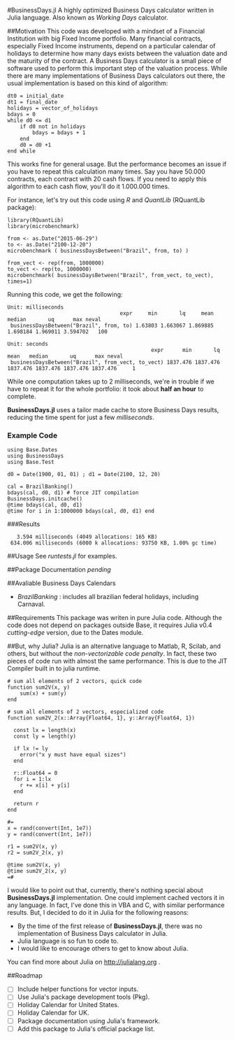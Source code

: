 #BusinessDays.jl
A highly optimized Business Days calculator written in Julia language.
Also known as *Working Days* calculator.

##Motivation
This code was developed with a mindset of a Financial Institution with big Fixed Income portfolio. Many financial contracts, especially Fixed Income instruments, depend on a particular calendar of holidays to determine how many days exists between the valuation date and the maturity of the contract. A Business Days calculator is a small piece of software used to perform this important step of the valuation process.
While there are many implementations of Business Days calculators out there, the usual implementation is based on this kind of algorithm:

```
dt0 = initial_date
dt1 = final_date
holidays = vector_of_holidays
bdays = 0
while d0 <= d1
	if d0 not in holidays
		bdays = bdays + 1
	end
	d0 = d0 +1
end while
```

This works fine for general usage. But the performance becomes an issue if you have to repeat this calculation many times. Say you have 50.000 contracts, each contract with 20 cash flows. If you need to apply this algorithm to each cash flow, you'll do it 1.000.000 times.

For instance, let's try out this code using *R* and *QuantLib* (RQuantLib package):
```
library(RQuantLib)
library(microbenchmark)

from <- as.Date("2015-06-29")
to <- as.Date("2100-12-20")
microbenchmark ( businessDaysBetween("Brazil", from, to) )

from_vect <- rep(from, 1000000)
to_vect <- rep(to, 1000000)
microbenchmark( businessDaysBetween("Brazil", from_vect, to_vect), times=1)
```

Running this code, we get the following:
```
Unit: milliseconds
                                    expr     min       lq     mean   median       uq      max neval
 businessDaysBetween("Brazil", from, to) 1.63803 1.663067 1.869885 1.698184 1.969011 3.594702   100

Unit: seconds
                                              expr      min       lq     mean   median       uq      max neval
 businessDaysBetween("Brazil", from_vect, to_vect) 1837.476 1837.476 1837.476 1837.476 1837.476 1837.476     1

```

While one computation takes up to 2 milliseconds, we're in trouble if we have to repeat it for the whole portfolio: it took about **half an hour** to complete.

**BusinessDays.jl** uses a tailor made cache to store Business Days results, reducing the time spent for just a few *milliseconds*.

### Example Code
```
using Base.Dates
using BusinessDays
using Base.Test

d0 = Date(1900, 01, 01) ; d1 = Date(2100, 12, 20)

cal = BrazilBanking()
bdays(cal, d0, d1) # force JIT compilation
BusinessDays.initcache()
@time bdays(cal, d0, d1)
@time for i in 1:1000000 bdays(cal, d0, d1) end
```

###Results
```
   3.594 milliseconds (4049 allocations: 165 KB)
 634.006 milliseconds (6000 k allocations: 93750 KB, 1.00% gc time)
 ```

##Usage
See *runtests.jl* for examples.

##Package Documentation
*pending*

##Avaliable Business Days Calendars
* *BrazilBanking* : includes all brazilian federal holidays, including Carnaval.

##Requirements
This package was writen in pure Julia code.
Although the code does not depend on packages outside Base, it requires Julia v0.4 *cutting-edge* version, due to the Dates module.

##But, why Julia?
Julia is an alternative language to Matlab, R, Scilab, and others, but without the *non-vectorizable code penalty*. In fact, these two pieces of code run with almost the same performance. This is due to the JIT Compiler built in to julia runtime.

```
# sum all elements of 2 vectors, quick code
function sum2V(x, y)
	sum(x) + sum(y)
end

# sum all elements of 2 vectors, especialized code
function sum2V_2(x::Array{Float64, 1}, y::Array{Float64, 1})

  const lx = length(x)
  const ly = length(y)
  
  if lx != ly
    error("x y must have equal sizes")
  end
  
  r::Float64 = 0
  for i = 1:lx
    r += x[i] + y[i]
  end
  
  return r
end

#=
x = rand(convert(Int, 1e7))
y = rand(convert(Int, 1e7))

r1 = sum2V(x, y)
r2 = sum2V_2(x, y)

@time sum2V(x, y)
@time sum2V_2(x, y)
=#
```

I would like to point out that, currently, there's nothing special about **BusinessDays.jl** implementation. One could implement cached vectors it in any language. In fact, I've done this in VBA and C, with similar performance results. But, I decided to do it in Julia for the following reasons:
* By the time of the first release of **BusinessDays.jl**, there was no implementation of Business Days calculator in Julia.
* Julia language is so fun to code to.
* I would like to encourage others to get to know about Julia.

You can find more about Julia on http://julialang.org .


##Roadmap
- [ ] Include helper functions for vector inputs.
- [ ] Use Julia's package development tools (Pkg).
- [ ] Holiday Calendar for United States.
- [ ] Holiday Calendar for UK.
- [ ] Package documentation using Julia's framework.
- [ ] Add this package to Julia's official package list.
